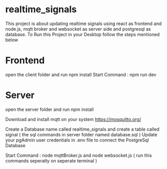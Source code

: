 # realtime_signals
This project is about updating realtime signals using react as frontend and node.js, mqtt broker and websocket as server side and postgresql as database.
To Run this Project in your Desktop follow the steps mentioned below

# Frontend
open the client folder and run npm install 
Start Command : npm run dev

# Server
open the server folder and run npm install

Download and install mqtt on your system https://mosquitto.org/

Create a Database name called realtime_signals and create a table called signal ( the sql commands in server folder named database.sql )
Update your pgAdmin user credentials in .env file to connect the PostgreSql Database 

Start Command : node mqttBroker.js and node websocket.js ( run this commands seperatly on seperate terminal )

